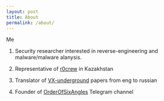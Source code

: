 ```yaml
---
layout: post
title: About
permalink: /about/
---
```


Me

1. Security researcher interested in reverse-engineering and malware/malware alanysis.

2. Representative of [r0crew](https://forum.reverse4you.org/) in Kazakhstan

3. Translator of [VX-underground](https://vxug.fakedoma.in/ru.html) papers from eng to russian

4. Founder of [OrderOfSixAngles](https://t.me/orderofsixangles) Telegram channel